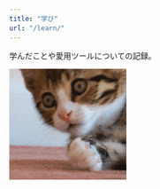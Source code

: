 ```yaml
---
title: "学び"
url: "/learn/"
---
```


学んだことや愛用ツールについての記録。

![shocked-oh-no-gif-by-yu-lu.gif](shocked-oh-no-gif-by-yu-lu_1663202800526_0.gif)
